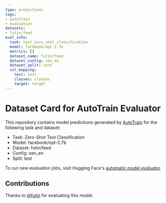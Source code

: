 ```yaml
---
type: predictions
tags:
- autotrain
- evaluation
datasets:
- futin/feed
eval_info:
  task: text_zero_shot_classification
  model: facebook/opt-2.7b
  metrics: []
  dataset_name: futin/feed
  dataset_config: sen_en
  dataset_split: test
  col_mapping:
    text: text
    classes: classes
    target: target
---
```

# Dataset Card for AutoTrain Evaluator

This repository contains model predictions generated by [AutoTrain](https://huggingface.co/autotrain) for the following task and dataset:

* Task: Zero-Shot Text Classification
* Model: facebook/opt-2.7b
* Dataset: futin/feed
* Config: sen_en
* Split: test

To run new evaluation jobs, visit Hugging Face's [automatic model evaluator](https://huggingface.co/spaces/autoevaluate/model-evaluator).

## Contributions

Thanks to [@futin](https://huggingface.co/futin) for evaluating this model.